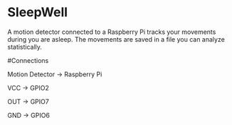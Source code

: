 # SleepWell

A motion detector connected to a Raspberry Pi tracks your movements during you are asleep. The movements are saved in a file you can analyze statistically.


#Connections

Motion Detector -> Raspberry Pi

VCC             -> GPIO2

OUT             -> GPIO7

GND             -> GPIO6
